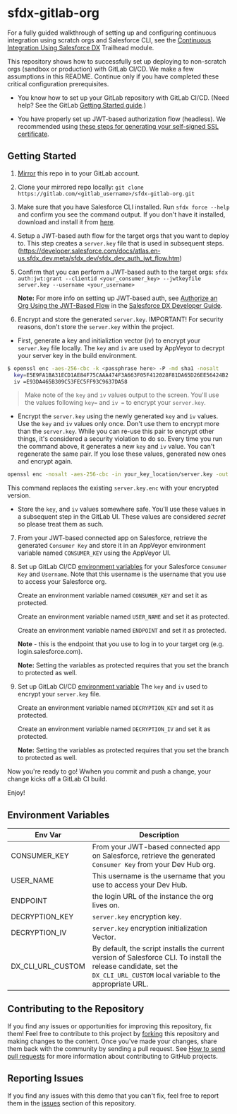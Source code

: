 # sfdx-gitlab-org

For a fully guided walkthrough of setting up and configuring continuous integration using scratch orgs and Salesforce CLI,  see the [Continuous Integration Using Salesforce DX](https://trailhead.salesforce.com/modules/sfdx_travis_ci) Trailhead module.

This repository shows how to successfully set up deploying to non-scratch orgs (sandbox or production) with GitLab CI/CD. We make a few assumptions in this README. Continue only if you have completed these critical configuration prerequisites.

- You know how to set up your GitLab repository with GitLab CI/CD. (Need help? See the GitLab [Getting Started guide](https://docs.gitlab.com/ee/ci/README.html).)

- You have properly set up JWT-based authorization flow (headless). We recommended using [these steps for generating your self-signed SSL certificate](https://devcenter.heroku.com/articles/ssl-certificate-self). 

## Getting Started
1) [Mirror](https://docs.gitlab.com/ee/workflow/repository_mirroring.html) this repo in to your GitLab account.

2) Clone your mirrored repo locally: `git clone https://gitlab.com/<gitlab_username>/sfdx-gitlab-org.git`

3) Make sure that you have Salesforce CLI installed. Run `sfdx force --help` and confirm you see the command output. If you don't have it installed, download and install it from [here](https://developer.salesforce.com/tools/sfdxcli).

4) Setup a JWT-based auth flow for the target orgs that you want to deploy to. This step creates a `server.key` file that is used in subsequent steps.
(https://developer.salesforce.com/docs/atlas.en-us.sfdx_dev.meta/sfdx_dev/sfdx_dev_auth_jwt_flow.htm)  

5) Confirm that you can perform a JWT-based auth to the target orgs: `sfdx auth:jwt:grant --clientid <your_consumer_key> --jwtkeyfile server.key --username <your_username>`

    **Note:** For more info on setting up JWT-based auth, see [Authorize an Org Using the JWT-Based Flow](https://developer.salesforce.com/docs/atlas.en-us.sfdx_dev.meta/sfdx_dev/sfdx_dev_auth_jwt_flow.htm) in the [Salesforce DX Developer Guide](https://developer.salesforce.com/docs/atlas.en-us.sfdx_dev.meta/sfdx_dev).

6) Encrypt and store the generated `server.key`.  IMPORTANT!  For security reasons, don't store the `server.key` within the project.

- First, generate a key and initializtion vector (iv) to encrypt your `server.key` file locally.  The `key` and `iv` are used by AppVeyor to decrypt your server key in the build environment.

```bash
$ openssl enc -aes-256-cbc -k <passphrase here> -P -md sha1 -nosalt
  key=E5E9FA1BA31ECD1AE84F75CAAA474F3A663F05F412028F81DA65D26EE56424B2
  iv =E93DA465B309C53FEC5FF93C9637DA58
```

> Make note of the `key` and `iv` values output to the screen. You'll use the values following `key=` and `iv =` to encrypt your `server.key`.

- Encrypt the `server.key` using the newly generated `key` and `iv` values. Use the `key` and `iv` values only once. Don't use them to encrypt more than the `server.key`. While you can re-use this pair to encrypt other things, it's considered a security violation to do so. Every time you run the command above, it generates a new `key` and `iv` value. You can't regenerate the same pair. If you lose these values, generated new ones and encrypt again.

```bash
openssl enc -nosalt -aes-256-cbc -in your_key_location/server.key -out assets/server.key.enc -base64 -K <key from above> -iv <iv from above>
```
 This command replaces the existing `server.key.enc` with your encrypted version.
 
- Store the `key`, and `iv` values somewhere safe. You'll use these values in a subsequent step in the GitLab UI. These values are considered *secret* so please treat them as such.

7) From your JWT-based connected app on Salesforce, retrieve the generated `Consumer Key` and store it in an AppVeyor environment variable named `CONSUMER_KEY` using the AppVeyor UI.

8) Set up GitLab CI/CD [environment variables](https://gitlab.com/help/ci/variables/README#variables) for your Salesforce `Consumer Key` and `Username`. Note that this username is the username that you use to access your Salesforce org.

    Create an environment variable named `CONSUMER_KEY` and set it as protected.

    Create an environment variable named `USER_NAME` and set it as protected.

    Create an environment variable named `ENDPOINT` and set it as protected. 
    
    **Note** - this is the endpoint that you use to log in to your target org (e.g. login.salesforce.com).

    **Note:** Setting the variables as protected requires that you set the branch to protected as well.

9) Set up GitLab CI/CD [environment variable](https://gitlab.com/help/ci/variables/README#variables) The `key` and `iv` used to encrypt your `server.key` file.

    Create an environment variable named `DECRYPTION_KEY` and set it as protected.

    Create an environment variable named `DECRYPTION_IV` and set it as protected.

    **Note:** Setting the variables as protected requires that you set the branch to protected as well.

Now you're ready to go! Wwhen you commit and push a change, your change kicks off a GitLab CI build.

Enjoy!

## Environment Variables

| Env Var                       | Description                                                                                                     |
| ----------------------------- | --------------------------------------------------------------------------------------------------------------- |
| CONSUMER_KEY                  | From your JWT-based connected app on Salesforce, retrieve the generated `Consumer Key` from your Dev Hub org.   |
| USER_NAME                     | This username is the username that you use to access your Dev Hub.                                              |
| ENDPOINT                      | the login URL of the instance the org lives on.                                                                 |
| DECRYPTION_KEY                | `server.key` encryption key.                                                                                    |
| DECRYPTION_IV                 | `server.key` encryption initialization Vector.                                                                  |
| DX_CLI_URL_CUSTOM             | By default, the script installs the current version of Salesforce CLI. To install the release candidate, set the `DX_CLI_URL_CUSTOM` local variable to the appropriate URL.|


## Contributing to the Repository ###

If you find any issues or opportunities for improving this repository, fix them! Feel free to contribute to this project by [forking](http://help.github.com/fork-a-repo/) this repository and making changes to the content. Once you've made your changes, share them back with the community by sending a pull request. See [How to send pull requests](http://help.github.com/send-pull-requests/) for more information about contributing to GitHub projects.

## Reporting Issues ###

If you find any issues with this demo that you can't fix, feel free to report them in the [issues](https://github.com/forcedotcom/sfdx-gitlab-org/issues) section of this repository.
